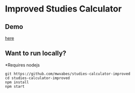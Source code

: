 # Improved Studies Calculator

## Demo

[here](https://kalkulator.wielgos.me "Calculator demo")

## Want to run locally?

*Requires nodejs

```
git https://github.com/mwvabes/studies-calculator-improved
cd studies-calculator-improved
npm install
npm start
```

